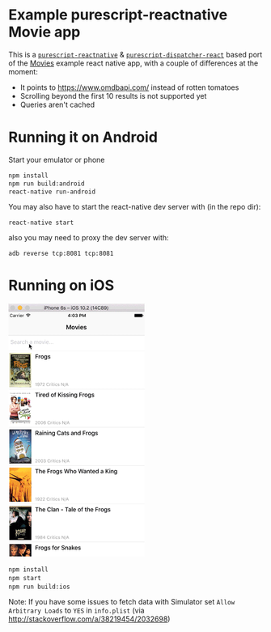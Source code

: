 # Example purescript-reactnative Movie app

This is a [`purescript-reactnative`](https://github.com/doolse/purescript-reactnative) & [`purescript-dispatcher-react`](https://github.com/doolse/purescript-dispatcher-react) based port of the [Movies](https://github.com/facebook/react-native/tree/master/Examples/Movies) example react native app, with a couple of differences at the moment:

- It points to https://www.omdbapi.com/ instead of rotten tomatoes
- Scrolling beyond the first 10 results is not supported yet
- Queries aren't cached

# Running it on Android

Start your emulator or phone

```
npm install
npm run build:android
react-native run-android
```

You may also have to start the react-native dev server with (in the repo dir):

```
react-native start
```

also you may need to proxy the dev server with:

```
adb reverse tcp:8081 tcp:8081
```

# Running on iOS

![screenshot](./screenshot_ios.gif)

```bash
npm install
npm start
npm run build:ios
```

Note: If you have some issues to fetch data with Simulator set `Allow Arbitrary Loads` to `YES` in `info.plist` (via http://stackoverflow.com/a/38219454/2032698)
